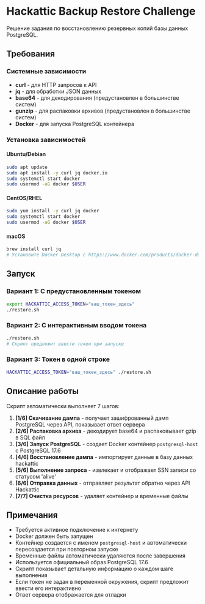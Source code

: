 # Hackattic Backup Restore Challenge

Решение задания по восстановлению резервных копий базы данных PostgreSQL.

## Требования

### Системные зависимости
- **curl** - для HTTP запросов к API
- **jq** - для обработки JSON данных
- **base64** - для декодирования (предустановлен в большинстве систем)
- **gunzip** - для распаковки архивов (предустановлен в большинстве систем)
- **Docker** - для запуска PostgreSQL контейнера

### Установка зависимостей

#### Ubuntu/Debian
```bash
sudo apt update
sudo apt install -y curl jq docker.io
sudo systemctl start docker
sudo usermod -aG docker $USER
```

#### CentOS/RHEL
```bash
sudo yum install -y curl jq docker
sudo systemctl start docker
sudo usermod -aG docker $USER
```

#### macOS
```bash
brew install curl jq
# Установите Docker Desktop с https://www.docker.com/products/docker-desktop
```

## Запуск

### Вариант 1: С предустановленным токеном
```bash
export HACKATTIC_ACCESS_TOKEN="ваш_токен_здесь"
./restore.sh
```

### Вариант 2: С интерактивным вводом токена
```bash
./restore.sh
# Скрипт предложит ввести токен при запуске
```

### Вариант 3: Токен в одной строке
```bash
HACKATTIC_ACCESS_TOKEN="ваш_токен_здесь" ./restore.sh
```

## Описание работы

Скрипт автоматически выполняет 7 шагов:
1. **[1/6] Скачивание дампа** - получает зашифрованный дамп PostgreSQL через API, показывает ответ сервера
2. **[2/6] Распаковка архива** - декодирует base64 и распаковывает gzip в SQL файл
3. **[3/6] Запуск PostgreSQL** - создает Docker контейнер `postgresql-host` с PostgreSQL 17.6
4. **[4/6] Восстановление дампа** - импортирует данные в базу данных hackattic
5. **[5/6] Выполнение запроса** - извлекает и отображает SSN записи со статусом 'alive'
6. **[6/6] Отправка данных** - отправляет результат обратно через API Hackattic
7. **[7/7] Очистка ресурсов** - удаляет контейнер и временные файлы

## Примечания

- Требуется активное подключение к интернету
- Docker должен быть запущен
- Контейнер создается с именем `postgresql-host` и автоматически пересоздается при повторном запуске
- Временные файлы автоматически удаляются после завершения
- Используется официальный образ PostgreSQL 17.6
- Скрипт показывает детальную информацию о каждом шаге выполнения
- Если токен не задан в переменной окружения, скрипт предложит ввести его интерактивно
- Ответ сервера отображается для отладки
